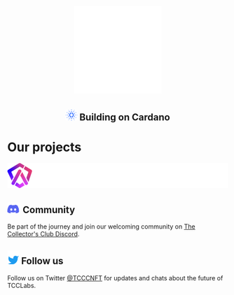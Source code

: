 <h1 align="center"><img src="https://github.com/TCCLabs/branding/blob/main/assets/1_1_tcclabs.png" width="200" height="200"/></h1>
<h2 align="center" style="border-bottom: none"><img src="https://raw.githubusercontent.com/cardano-foundation/state-of-the-developer-ecosystem/main/.github/icon.svg" height="25"> Building on Cardano </h2>

# Our projects
<a href="https://tcclabs.github.io/extract/"><img src="https://github.com/TCCLabs/branding/blob/main/assets/1_1_extract2.png"/></a>

## <img src="https://raw.githubusercontent.com/CardanoSolutions/ogmios/master/.github/discord.svg" height="24" /> Community

Be part of the journey and join our welcoming community on [The Collector's Club Discord](https://discord.gg/thecollectorsclub).

## <img src="https://raw.githubusercontent.com/CardanoSolutions/ogmios/master/.github/twitter.svg" height="32" /> Follow us

Follow us on Twitter [@TCCCNFT](https://twitter.com/TCCCNFT) for updates and chats about the future of TCCLabs.
